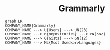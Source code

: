 <h1 align="center">Grammarly</h1>

```mermaid
graph LR
COMPANY_NAME{Grammarly}
COMPANY_NAME ---> U{Users} ---> UN[23]
COMPANY_NAME ---> R{Repositories} ---> RN[382]
COMPANY_NAME ---> G{Gists} ---> GN[12]
COMPANY_NAME ---> ML{Most Used<br>Languages}
```
